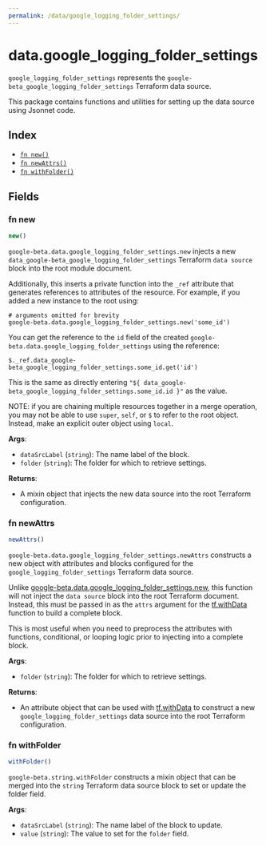 ```yaml
---
permalink: /data/google_logging_folder_settings/
---
```


# data.google_logging_folder_settings

`google_logging_folder_settings` represents the `google-beta_google_logging_folder_settings` Terraform data source.



This package contains functions and utilities for setting up the data source using Jsonnet code.


## Index

* [`fn new()`](#fn-new)
* [`fn newAttrs()`](#fn-newattrs)
* [`fn withFolder()`](#fn-withfolder)

## Fields

### fn new

```ts
new()
```


`google-beta.data.google_logging_folder_settings.new` injects a new `data_google-beta_google_logging_folder_settings` Terraform `data source`
block into the root module document.

Additionally, this inserts a private function into the `_ref` attribute that generates references to attributes of the
resource. For example, if you added a new instance to the root using:

    # arguments omitted for brevity
    google-beta.data.google_logging_folder_settings.new('some_id')

You can get the reference to the `id` field of the created `google-beta.data.google_logging_folder_settings` using the reference:

    $._ref.data_google-beta_google_logging_folder_settings.some_id.get('id')

This is the same as directly entering `"${ data_google-beta_google_logging_folder_settings.some_id.id }"` as the value.

NOTE: if you are chaining multiple resources together in a merge operation, you may not be able to use `super`, `self`,
or `$` to refer to the root object. Instead, make an explicit outer object using `local`.

**Args**:
  - `dataSrcLabel` (`string`): The name label of the block.
  - `folder` (`string`): The folder for which to retrieve settings.

**Returns**:
- A mixin object that injects the new data source into the root Terraform configuration.


### fn newAttrs

```ts
newAttrs()
```


`google-beta.data.google_logging_folder_settings.newAttrs` constructs a new object with attributes and blocks configured for the `google_logging_folder_settings`
Terraform data source.

Unlike [google-beta.data.google_logging_folder_settings.new](#fn-new), this function will not inject the `data source`
block into the root Terraform document. Instead, this must be passed in as the `attrs` argument for the
[tf.withData](https://github.com/tf-libsonnet/core/tree/main/docs#fn-withdata) function to build a complete block.

This is most useful when you need to preprocess the attributes with functions, conditional, or looping logic prior to
injecting into a complete block.

**Args**:
  - `folder` (`string`): The folder for which to retrieve settings.

**Returns**:
  - An attribute object that can be used with [tf.withData](https://github.com/tf-libsonnet/core/tree/main/docs#fn-withdata) to construct a new `google_logging_folder_settings` data source into the root Terraform configuration.


### fn withFolder

```ts
withFolder()
```

`google-beta.string.withFolder` constructs a mixin object that can be merged into the `string`
Terraform data source block to set or update the folder field.



**Args**:
  - `dataSrcLabel` (`string`): The name label of the block to update.
  - `value` (`string`): The value to set for the `folder` field.
